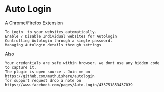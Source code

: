 Auto Login
=========

A Chrome/Firefox Extension

	To Login  to your websites automatically.
	Enable / Disable Individual websites for Autologin
	Controlling Autologin through a single password.
	Managing Autologin details through settings
	
Also

	Your credentials are safe within browser. we dont use any hidden code to capture it.
	The plugin is open source . Join me on https://github.com/muthuishere/autologin
	for support request drop a note on  https://www.facebook.com/pages/Auto-Login/433751853437039	
